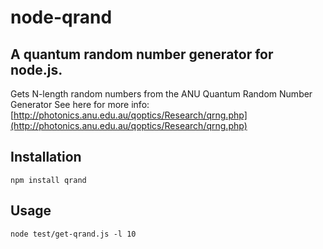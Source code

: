 # node-qrand

## A quantum random number generator for node.js.
Gets N-length random numbers from the ANU Quantum Random Number Generator
See here for more info: [http://photonics.anu.edu.au/qoptics/Research/qrng.php](http://photonics.anu.edu.au/qoptics/Research/qrng.php)

## Installation
`npm install qrand`

## Usage
`node test/get-qrand.js -l 10`